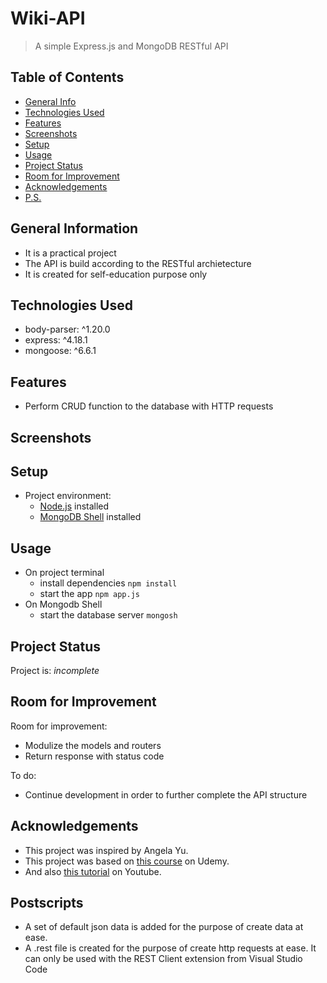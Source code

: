 # Wiki-API
> A simple Express.js and MongoDB RESTful API

<!-- Live demo [_here_](https://www.example.com).  If you have the project hosted somewhere, include the link here. -->

## Table of Contents
* [General Info](#general-information)
* [Technologies Used](#technologies-used)
* [Features](#features)
* [Screenshots](#screenshots)
* [Setup](#setup)
* [Usage](#usage)
* [Project Status](#project-status)
* [Room for Improvement](#room-for-improvement)
* [Acknowledgements](#acknowledgements)
* [P.S.](#postscripts)


## General Information
- It is a practical project
- The API is build according to the RESTful archietecture
- It is created for self-education purpose only


## Technologies Used
- body-parser: ^1.20.0
- express: ^4.18.1
- mongoose: ^6.6.1


## Features
- Perform CRUD function to the database with HTTP requests


## Screenshots
<!-- ![Example screenshot](./img/screenshot.png) -->
<!-- If you have screenshots you'd like to share, include them here. -->


## Setup
- Project environment:
    - [Node.js](https://nodejs.org/en/) installed
    - [MongoDB Shell](https://www.mongodb.com/docs/mongodb-shell/) installed


## Usage
- On project terminal
    - install dependencies `npm install`
    - start the app `npm app.js`
- On Mongodb Shell
    - start the database server `mongosh`


## Project Status
Project is: _incomplete_


## Room for Improvement
Room for improvement:
- Modulize the models and routers
- Return response with status code

To do:
- Continue development in order to further complete the API structure


## Acknowledgements
- This project was inspired by Angela Yu.
- This project was based on [this course](https://www.udemy.com/course/the-complete-web-development-bootcamp/) on Udemy.
- And also [this tutorial](https://www.youtube.com/watch?v=fgTGADljAeg) on Youtube.


## Postscripts
- A set of default json data is added for the purpose of create data at ease.
- A .rest file is created for the purpose of create http requests at ease. It can only be used with the REST Client extension from Visual Studio Code 
